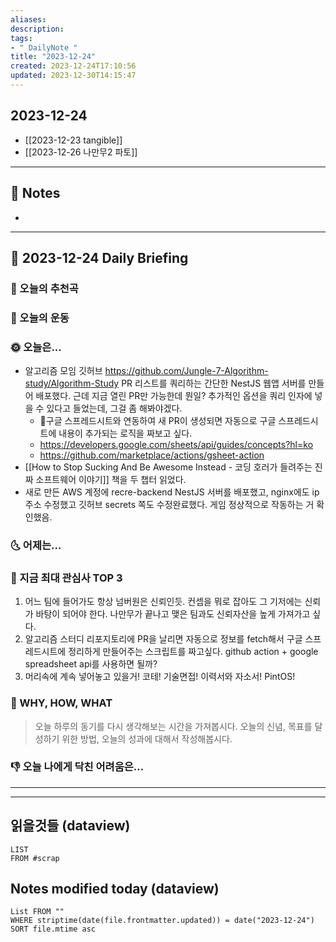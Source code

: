 ```yaml
---
aliases: 
description:
tags:
- " DailyNote "
title: "2023-12-24"
created: 2023-12-24T17:10:56
updated: 2023-12-30T14:15:47
---
```


## 2023-12-24

- [[2023-12-23 tangible]] 
- [[2023-12-26 나만무2 파토]]

---

## 📝 Notes

- 


---

## 📅 2023-12-24 Daily Briefing

### 🎵 오늘의 추천곡

### 🏃 오늘의 운동

### 🌞 오늘은...

- 알고리즘 모임 깃허브 <https://github.com/Jungle-7-Algorithm-study/Algorithm-Study> PR 리스트를 쿼리하는 간단한 NestJS 웹앱 서버를 만들어 배포했다. 근데 지금 열린 PR만 가능한데 뭔일? 추가적인 옵션을 쿼리 인자에 넣을 수 있다고 들었는데, 그걸 좀 해봐야겠다. 
	- 구글 스프레드시트와 연동하여 새 PR이 생성되면 자동으로 구글 스프레드시트에 내용이 추가되는 로직을 짜보고 싶다. 
	- <https://developers.google.com/sheets/api/guides/concepts?hl=ko>
	- <https://github.com/marketplace/actions/gsheet-action>
- [[How to Stop Sucking And Be Awesome Instead - 코딩 호러가 들려주는 진짜 소프트웨어 이야기]] 책을 두 챕터 읽었다. 
- 새로 만든 AWS 계정에 recre-backend NestJS 서버를 배포했고, nginx에도 ip주소 수정했고 깃허브 secrets 쪽도 수정완료했다. 게임 정상적으로 작동하는 거 확인했음.

### 🌜 어제는...

### 🧠 지금 최대 관심사 TOP 3

1. 어느 팀에 들어가도 항상 넘버원은 신뢰인듯. 컨셉을 뭐로 잡아도 그 기저에는 신뢰가 바탕이 되어야 한다. 나만무가 끝나고 맺은 팀과도 신뢰자산을 높게 가져가고 싶다.
2. 알고리즘 스터디 리포지토리에 PR을 날리면 자동으로 정보를 fetch해서 구글 스프레드시트에 정리하게 만들어주는 스크립트를 짜고싶다. github action + google spreadsheet api를 사용하면 될까?
3. 머리속에 계속 넣어놓고 있을거! 코테! 기술면접! 이력서와 자소서! PintOS!

### 🚀 WHY, HOW, WHAT

> 오늘 하루의 동기를 다시 생각해보는 시간을 가져봅시다. 오늘의 신념, 목표를 달성하기 위한 방법, 오늘의 성과에 대해서 작성해봅시다.

### 👎 오늘 나에게 닥친 어려움은...

---

---

## 읽을것들 (dataview)

```dataview
LIST
FROM #scrap
```

## Notes modified today (dataview)

```dataview
List FROM "" 
WHERE striptime(date(file.frontmatter.updated)) = date("2023-12-24") 
SORT file.mtime asc
```
